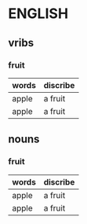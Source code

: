 # ENGLISH



## vribs
### fruit
|words|discribe|
|-|-|
|apple|a fruit|
|apple|a fruit|


## nouns
### fruit
|words|discribe|
|-|-|
|apple|a fruit|
|apple|a fruit|